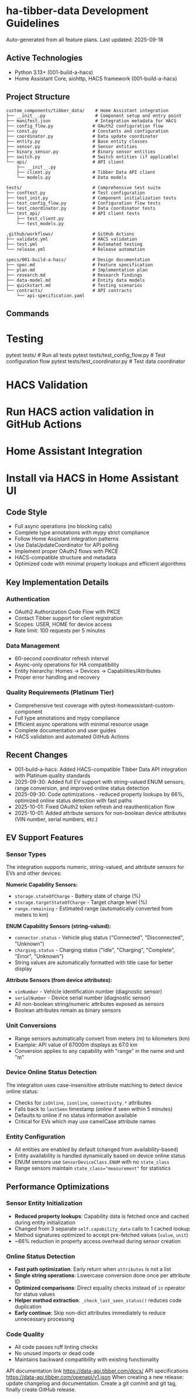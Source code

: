 # ha-tibber-data Development Guidelines

Auto-generated from all feature plans. Last updated: 2025-09-18

## Active Technologies
- Python 3.13+ (001-build-a-hacs)
- Home Assistant Core, aiohttp, HACS framework (001-build-a-hacs)

## Project Structure
```
custom_components/tibber_data/    # Home Assistant integration
├── __init__.py                   # Component setup and entry point
├── manifest.json                 # Integration metadata for HACS
├── config_flow.py               # OAuth2 configuration flow
├── const.py                     # Constants and configuration
├── coordinator.py               # Data update coordinator
├── entity.py                    # Base entity classes
├── sensor.py                    # Sensor entities
├── binary_sensor.py             # Binary sensor entities
├── switch.py                    # Switch entities (if applicable)
└── api/                         # API client
    ├── __init__.py
    ├── client.py                # Tibber Data API client
    └── models.py                # Data models

tests/                           # Comprehensive test suite
├── conftest.py                  # Test configuration
├── test_init.py                 # Component initialization tests
├── test_config_flow.py          # Configuration flow tests
├── test_coordinator.py          # Data coordinator tests
└── test_api/                    # API client tests
    ├── test_client.py
    └── test_models.py

.github/workflows/               # GitHub Actions
├── validate.yml                 # HACS validation
├── test.yml                     # Automated testing
└── release.yml                  # Release automation

specs/001-build-a-hacs/          # Design documentation
├── spec.md                      # Feature specification
├── plan.md                      # Implementation plan
├── research.md                  # Research findings
├── data-model.md                # Entity data models
├── quickstart.md                # Testing scenarios
└── contracts/                   # API contracts
    └── api-specification.yaml
```

## Commands
# Testing
pytest tests/                    # Run all tests
pytest tests/test_config_flow.py # Test configuration flow
pytest tests/test_coordinator.py # Test data coordinator

# HACS Validation
# Run HACS action validation in GitHub Actions

# Home Assistant Integration
# Install via HACS in Home Assistant UI

## Code Style
- Full async operations (no blocking calls)
- Complete type annotations with mypy strict compliance
- Follow Home Assistant integration patterns
- Use DataUpdateCoordinator for API polling
- Implement proper OAuth2 flows with PKCE
- HACS-compatible structure and metadata
- Optimized code with minimal property lookups and efficient algorithms

## Key Implementation Details

### Authentication
- OAuth2 Authorization Code Flow with PKCE
- Contact Tibber support for client registration
- Scopes: USER, HOME for device access
- Rate limit: 100 requests per 5 minutes

### Data Management
- 60-second coordinator refresh interval
- Async-only operations for HA compatibility
- Entity hierarchy: Homes → Devices → Capabilities/Attributes
- Proper error handling and recovery

### Quality Requirements (Platinum Tier)
- Comprehensive test coverage with pytest-homeassistant-custom-component
- Full type annotations and mypy compliance
- Efficient async operations with minimal resource usage
- Complete documentation and user guides
- HACS validation and automated GitHub Actions

## Recent Changes
- 001-build-a-hacs: Added HACS-compatible Tibber Data API integration with Platinum quality standards
- 2025-09-30: Added full EV support with string-valued ENUM sensors, range conversion, and improved online status detection
- 2025-09-30: Code optimizations - reduced property lookups by 66%, optimized online status detection with fast paths
- 2025-10-01: Fixed OAuth2 token refresh and reauthentication flow
- 2025-10-01: Added attribute sensors for non-boolean device attributes (VIN number, serial numbers, etc.)

## EV Support Features

### Sensor Types
The integration supports numeric, string-valued, and attribute sensors for EVs and other devices:

**Numeric Capability Sensors:**
- `storage.stateOfCharge` - Battery state of charge (%)
- `storage.targetStateOfCharge` - Target charge level (%)
- `range.remaining` - Estimated range (automatically converted from meters to km)

**ENUM Capability Sensors (string-valued):**
- `connector.status` - Vehicle plug status ("Connected", "Disconnected", "Unknown")
- `charging.status` - Charging status ("Idle", "Charging", "Complete", "Error", "Unknown")
- String values are automatically formatted with title case for better display

**Attribute Sensors (from device attributes):**
- `vinNumber` - Vehicle identification number (diagnostic sensor)
- `serialNumber` - Device serial number (diagnostic sensor)
- All non-boolean string/numeric attributes exposed as sensors
- Boolean attributes remain as binary sensors

### Unit Conversions
- Range sensors automatically convert from meters (m) to kilometers (km)
- Example: API value of 67000m displays as 67.0 km
- Conversion applies to any capability with "range" in the name and unit "m"

### Device Online Status Detection
The integration uses case-insensitive attribute matching to detect device online status:
- Checks for `isOnline`, `isonline`, `connectivity.*` attributes
- Falls back to `lastSeen` timestamp (online if seen within 5 minutes)
- Defaults to online if no status information available
- Critical for EVs which may use camelCase attribute names

### Entity Configuration
- All entities are enabled by default (changed from availability-based)
- Entity availability is handled dynamically based on device online status
- ENUM sensors use `SensorDeviceClass.ENUM` with no `state_class`
- Range sensors maintain `state_class="measurement"` for statistics

## Performance Optimizations

### Sensor Entity Initialization
- **Reduced property lookups**: Capability data is fetched once and cached during entity initialization
- Changed from 3 separate `self.capability_data` calls to 1 cached lookup
- Method signatures optimized to accept pre-fetched values (`value`, `unit`)
- ~66% reduction in property access overhead during sensor creation

### Online Status Detection
- **Fast path optimization**: Early return when `attributes` is not a list
- **Single string operations**: Lowercase conversion done once per attribute ID
- **Optimized comparisons**: Direct equality checks instead of `in` operator for status values
- **Helper method extraction**: `_check_last_seen_status()` reduces code duplication
- **Early continue**: Skip non-dict attributes immediately to reduce unnecessary processing

### Code Quality
- All code passes ruff linting checks
- No unused imports or dead code
- Maintains backward compatibility with existing functionality

<!-- MANUAL ADDITIONS START -->
API documentation link https://data-api.tibber.com/docs/
API specifications https://data-api.tibber.com/openapi/v1.json
When creating a new release: update changelog and documentation. Create a git commit and git tag, finally create GitHub release.
<!-- MANUAL ADDITIONS END -->